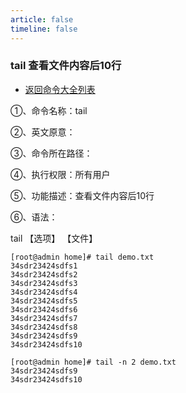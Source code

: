 ```yaml
---
article: false
timeline: false
---
```

### tail 查看文件内容后10行

- [返回命令大全列表](./command.md#文件管理)

①、命令名称：tail

②、英文原意：

③、命令所在路径：

④、执行权限：所有用户

⑤、功能描述：查看文件内容后10行

⑥、语法：

tail 【选项】 【文件】

```shell
[root@admin home]# tail demo.txt
34sdr23424sdfs1
34sdr23424sdfs2
34sdr23424sdfs3
34sdr23424sdfs4
34sdr23424sdfs5
34sdr23424sdfs6
34sdr23424sdfs7
34sdr23424sdfs8
34sdr23424sdfs9
34sdr23424sdfs10

[root@admin home]# tail -n 2 demo.txt
34sdr23424sdfs9
34sdr23424sdfs10

```


